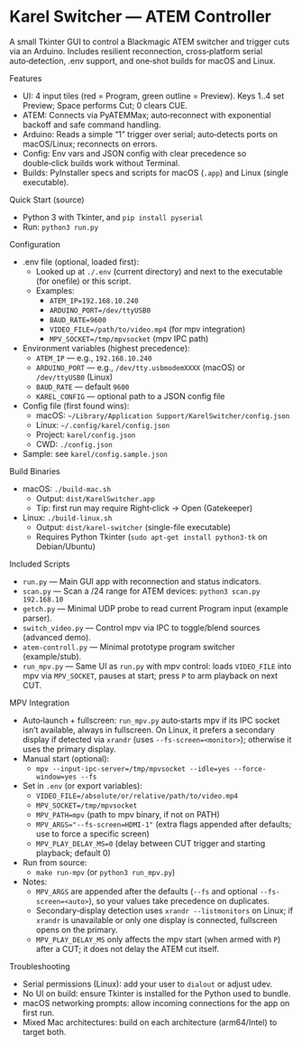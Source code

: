 # Karel Switcher — ATEM Controller

A small Tkinter GUI to control a Blackmagic ATEM switcher and trigger cuts via an Arduino. Includes resilient reconnection, cross‑platform serial auto‑detection, .env support, and one‑shot builds for macOS and Linux.

Features
- UI: 4 input tiles (red = Program, green outline = Preview). Keys 1..4 set Preview; Space performs Cut; 0 clears CUE.
- ATEM: Connects via PyATEMMax; auto‑reconnect with exponential backoff and safe command handling.
- Arduino: Reads a simple “1” trigger over serial; auto‑detects ports on macOS/Linux; reconnects on errors.
- Config: Env vars and JSON config with clear precedence so double‑click builds work without Terminal.
- Builds: PyInstaller specs and scripts for macOS (`.app`) and Linux (single executable).

Quick Start (source)
- Python 3 with Tkinter, and `pip install pyserial`
- Run: `python3 run.py`

Configuration
- .env file (optional, loaded first):
  - Looked up at `./.env` (current directory) and next to the executable (for onefile) or this script.
  - Examples:
    - `ATEM_IP=192.168.10.240`
    - `ARDUINO_PORT=/dev/ttyUSB0`
    - `BAUD_RATE=9600`
    - `VIDEO_FILE=/path/to/video.mp4` (for mpv integration)
    - `MPV_SOCKET=/tmp/mpvsocket` (mpv IPC path)
- Environment variables (highest precedence):
  - `ATEM_IP` — e.g., `192.168.10.240`
  - `ARDUINO_PORT` — e.g., `/dev/tty.usbmodemXXXX` (macOS) or `/dev/ttyUSB0` (Linux)
  - `BAUD_RATE` — default `9600`
  - `KAREL_CONFIG` — optional path to a JSON config file
- Config file (first found wins):
  - macOS: `~/Library/Application Support/KarelSwitcher/config.json`
  - Linux: `~/.config/karel/config.json`
  - Project: `karel/config.json`
  - CWD: `./config.json`
- Sample: see `karel/config.sample.json`

Build Binaries
- macOS: `./build-mac.sh`
  - Output: `dist/KarelSwitcher.app`
  - Tip: first run may require Right‑click → Open (Gatekeeper)
- Linux: `./build-linux.sh`
  - Output: `dist/karel-switcher` (single-file executable)
  - Requires Python Tkinter (`sudo apt-get install python3-tk` on Debian/Ubuntu)

Included Scripts
- `run.py` — Main GUI app with reconnection and status indicators.
- `scan.py` — Scan a /24 range for ATEM devices: `python3 scan.py 192.168.10`
- `getch.py` — Minimal UDP probe to read current Program input (example parser).
- `switch_video.py` — Control mpv via IPC to toggle/blend sources (advanced demo).
- `atem-controll.py` — Minimal prototype program switcher (example/stub).
- `run_mpv.py` — Same UI as `run.py` with mpv control: loads `VIDEO_FILE` into mpv via `MPV_SOCKET`, pauses at start; press `P` to arm playback on next CUT.

MPV Integration
- Auto‑launch + fullscreen: `run_mpv.py` auto‑starts mpv if its IPC socket isn’t available, always in fullscreen. On Linux, it prefers a secondary display if detected via `xrandr` (uses `--fs-screen=<monitor>`); otherwise it uses the primary display.
- Manual start (optional):
  - `mpv --input-ipc-server=/tmp/mpvsocket --idle=yes --force-window=yes --fs`
- Set in `.env` (or export variables):
  - `VIDEO_FILE=/absolute/or/relative/path/to/video.mp4`
  - `MPV_SOCKET=/tmp/mpvsocket`
  - `MPV_PATH=mpv` (path to mpv binary, if not on PATH)
  - `MPV_ARGS="--fs-screen=HDMI-1"` (extra flags appended after defaults; use to force a specific screen)
  - `MPV_PLAY_DELAY_MS=0` (delay between CUT trigger and starting playback; default 0)
- Run from source:
  - `make run-mpv` (or `python3 run_mpv.py`)
- Notes:
  - `MPV_ARGS` are appended after the defaults (`--fs` and optional `--fs-screen=<auto>`), so your values take precedence on duplicates.
  - Secondary‑display detection uses `xrandr --listmonitors` on Linux; if `xrandr` is unavailable or only one display is connected, fullscreen opens on the primary.
  - `MPV_PLAY_DELAY_MS` only affects the mpv start (when armed with `P`) after a CUT; it does not delay the ATEM cut itself.

Troubleshooting
- Serial permissions (Linux): add your user to `dialout` or adjust udev.
- No UI on build: ensure Tkinter is installed for the Python used to bundle.
- macOS networking prompts: allow incoming connections for the app on first run.
- Mixed Mac architectures: build on each architecture (arm64/Intel) to target both.
